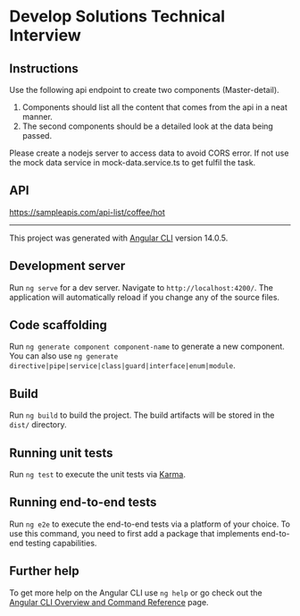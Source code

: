 # Develop Solutions Technical Interview

## Instructions

Use the following api endpoint to create two components (Master-detail).

1. Components should list all the content that comes from the api in a neat manner.
2. The second components should be a detailed look at the data being passed.

Please create a nodejs server to access data to avoid CORS error.
If not use the mock data service in mock-data.service.ts to get fulfil the task.

## API

https://sampleapis.com/api-list/coffee/hot

---

This project was generated with [Angular CLI](https://github.com/angular/angular-cli) version 14.0.5.

## Development server

Run `ng serve` for a dev server. Navigate to `http://localhost:4200/`. The application will automatically reload if you change any of the source files.

## Code scaffolding

Run `ng generate component component-name` to generate a new component. You can also use `ng generate directive|pipe|service|class|guard|interface|enum|module`.

## Build

Run `ng build` to build the project. The build artifacts will be stored in the `dist/` directory.

## Running unit tests

Run `ng test` to execute the unit tests via [Karma](https://karma-runner.github.io).

## Running end-to-end tests

Run `ng e2e` to execute the end-to-end tests via a platform of your choice. To use this command, you need to first add a package that implements end-to-end testing capabilities.

## Further help

To get more help on the Angular CLI use `ng help` or go check out the [Angular CLI Overview and Command Reference](https://angular.io/cli) page.
